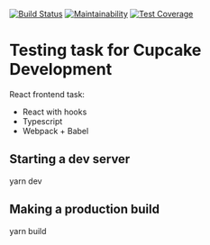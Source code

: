 [![Build Status](https://travis-ci.org/aldarg/cupcake-frontend-task.svg?branch=master)](https://travis-ci.org/github/aldarg/cupcake-frontend-task)
[![Maintainability](https://api.codeclimate.com/v1/badges/acdc6d9daaefabeb2f1a/maintainability)](https://codeclimate.com/github/aldarg/cupcake-frontend-task/maintainability)
[![Test Coverage](https://api.codeclimate.com/v1/badges/acdc6d9daaefabeb2f1a/test_coverage)](https://codeclimate.com/github/aldarg/cupcake-frontend-task/test_coverage)

# Testing task for Cupcake Development

React frontend task:

- React with hooks
- Typescript
- Webpack + Babel

## Starting a dev server

yarn dev

## Making a production build

yarn build
